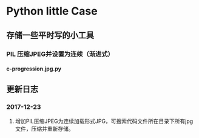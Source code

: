 # Python little Case

## 存储一些平时写的小工具

### PIL 压缩JPEG并设置为连续（渐进式）
#### c-progression.jpg.py


## 更新日志
### 2017-12-23
1. 增加PIL压缩JPEG为连续加载形式JPG，可搜索代码文件所在目录下所有jpg文件，压缩并重新存储。
